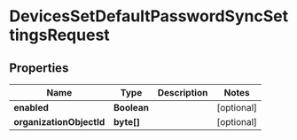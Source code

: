 

# DevicesSetDefaultPasswordSyncSettingsRequest


## Properties

| Name | Type | Description | Notes |
|------------ | ------------- | ------------- | -------------|
|**enabled** | **Boolean** |  |  [optional] |
|**organizationObjectId** | **byte[]** |  |  [optional] |



